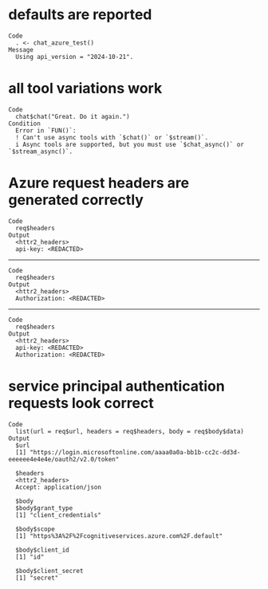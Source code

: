 # defaults are reported

    Code
      . <- chat_azure_test()
    Message
      Using api_version = "2024-10-21".

# all tool variations work

    Code
      chat$chat("Great. Do it again.")
    Condition
      Error in `FUN()`:
      ! Can't use async tools with `$chat()` or `$stream()`.
      i Async tools are supported, but you must use `$chat_async()` or `$stream_async()`.

# Azure request headers are generated correctly

    Code
      req$headers
    Output
      <httr2_headers>
      api-key: <REDACTED>

---

    Code
      req$headers
    Output
      <httr2_headers>
      Authorization: <REDACTED>

---

    Code
      req$headers
    Output
      <httr2_headers>
      api-key: <REDACTED>
      Authorization: <REDACTED>

# service principal authentication requests look correct

    Code
      list(url = req$url, headers = req$headers, body = req$body$data)
    Output
      $url
      [1] "https://login.microsoftonline.com/aaaa0a0a-bb1b-cc2c-dd3d-eeeeee4e4e4e/oauth2/v2.0/token"
      
      $headers
      <httr2_headers>
      Accept: application/json
      
      $body
      $body$grant_type
      [1] "client_credentials"
      
      $body$scope
      [1] "https%3A%2F%2Fcognitiveservices.azure.com%2F.default"
      
      $body$client_id
      [1] "id"
      
      $body$client_secret
      [1] "secret"
      
      

